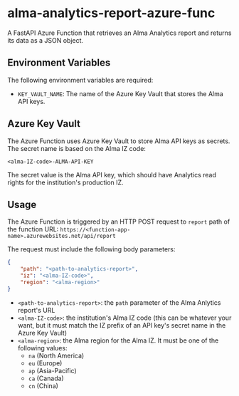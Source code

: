 # alma-analytics-report-azure-func

A FastAPI Azure Function that retrieves an Alma Analytics report and returns its data as a JSON object.

## Environment Variables

The following environment variables are required:

* `KEY_VAULT_NAME`: The name of the Azure Key Vault that stores the Alma API keys.

## Azure Key Vault

The Azure Function uses Azure Key Vault to store Alma API keys as secrets. The secret name is based on the Alma IZ code:
```
<alma-IZ-code>-ALMA-API-KEY
```
The secret value is the Alma API key, which should have Analytics read rights for the institution's production IZ.

## Usage

The Azure Function is triggered by an HTTP POST request to `report` path of the function URL:
    ```
    https://<function-app-name>.azurewebsites.net/api/report
    ```

The request must include the following body parameters:

```json
{
    "path": "<path-to-analytics-report>",
    "iz": "<alma-IZ-code>",
    "region": "<alma-region>"
}
```

* `<path-to-analytics-report>`: the `path` parameter of the Alma Anlytics report's URL
* `<alma-IZ-code>`: the institution's Alma IZ code (this can be whatever your want, but it must match the IZ prefix of an API key's secret name in the Azure Key Vault)
* `<alma-region>`: the Alma region for the Alma IZ. It must be one of the following values:
  * `na` (North America)
  * `eu` (Europe)
  * `ap` (Asia-Pacific)
  * `ca` (Canada)
  * `cn` (China)